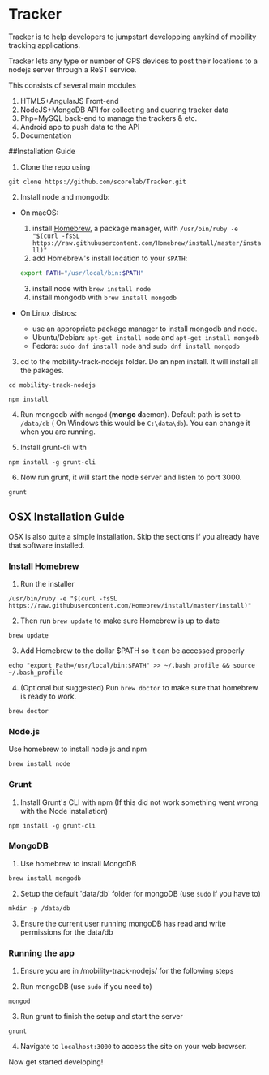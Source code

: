 Tracker
=======

Tracker is to help developers to jumpstart developping anykind of mobility tracking applications. 

Tracker lets any type or number of GPS devices to post their locations to a nodejs server through a ReST service.

This consists of several main modules

  1. HTML5+AngularJS Front-end
  2. NodeJS+MongoDB API for collecting and quering tracker data
  3. Php+MySQL back-end to manage the trackers & etc. 
  4. Android app to push data to the API 
  5. Documentation

 
 
##Installation Guide 

1. Clone the repo using
  ```
git clone https://github.com/scorelab/Tracker.git
```

2. Install node and mongodb:
  * On macOS:
    1. install [Homebrew](http://brew.sh), a package manager, with `/usr/bin/ruby -e "$(curl -fsSL https://raw.githubusercontent.com/Homebrew/install/master/install)"`
    2. add Homebrew's install location to your `$PATH`:  

      ```bash
      export PATH="/usr/local/bin:$PATH"
      ```
    3. install node with `brew install node`
    4. install mongodb with `brew install mongodb`
  * On Linux distros:
    - use an appropriate package manager to install mongodb and node.
    - Ubuntu/Debian: `apt-get install node` and `apt-get install mongodb`
    - Fedora: `sudo dnf install node` and `sudo dnf install mongodb`

3. cd to the mobility-track-nodejs folder. Do an npm install. It will install all the pakages.
  ```
cd mobility-track-nodejs
```

  ```
  npm install
  ```

4. Run mongodb with `mongod` (**mongo d**aemon). Default path is set to `/data/db` ( On Windows this would be `C:\data\db`). You can change it when you are running.

5. Install grunt-cli with
  ```
  npm install -g grunt-cli
  ```

6. Now run grunt, it will start the node server and listen to port 3000.
```
grunt
```

## OSX Installation Guide 

OSX is also quite a simple installation. Skip the sections if you already 
have that software installed.

### Install Homebrew

1. Run the installer
```
/usr/bin/ruby -e "$(curl -fsSL https://raw.githubusercontent.com/Homebrew/install/master/install)"
```

2. Then run `brew update` to make sure Homebrew is up to date
```
brew update
```

3. Add Homebrew to the dollar $PATH so it can be accessed properly
```
echo "export Path=/usr/local/bin:$PATH" >> ~/.bash_profile && source  ~/.bash_profile
```

4. (Optional but suggested) Run `brew doctor` to make sure that homebrew is 
ready to work.
```
brew doctor
```

### Node.js

Use homebrew to install node.js and npm
```
brew install node
```

### Grunt

1. Install Grunt's CLI with npm (If this did not work something went wrong 
with the Node installation)
```
npm install -g grunt-cli
```

### MongoDB

1. Use homebrew to install MongoDB
```
brew install mongodb
```

2. Setup the default 'data/db' folder for mongoDB (use `sudo` if you have to)
```
mkdir -p /data/db
```

3. Ensure the current user running mongoDB has read and write permissions for
 the data/db
 
### Running the app
 
1. Ensure you are in /mobility-track-nodejs/ for the following steps
 
2. Run mongoDB (use `sudo` if you need to)
```
mongod
```

3. Run grunt to finish the setup and start the server
```
grunt
```

4. Navigate to `localhost:3000` to access the site on your web browser.

Now get started developing!


